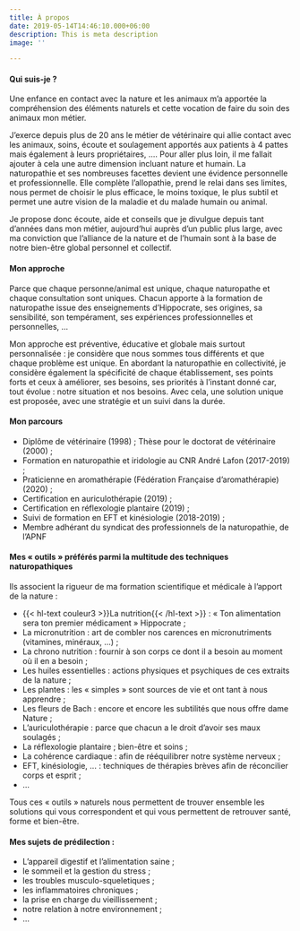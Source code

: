 ```yaml
---
title: À propos
date: 2019-05-14T14:46:10.000+06:00
description: This is meta description
image: ''

---
```

#### Qui suis-je ?

Une enfance en contact avec la nature et les animaux m’a apportée la compréhension des éléments naturels et cette vocation de faire du soin des animaux mon métier.

J’exerce depuis plus de 20 ans le métier de vétérinaire qui allie contact avec les animaux, soins, écoute et soulagement apportés aux patients à 4 pattes mais également à leurs propriétaires, .... Pour aller plus loin, il me fallait ajouter à cela une autre dimension incluant nature et humain. La naturopathie et ses nombreuses facettes devient une évidence personnelle et professionnelle. Elle complète l’allopathie, prend le relai dans ses limites, nous permet de choisir le plus efficace, le moins toxique, le plus subtil et permet une autre vision de la maladie et du malade humain ou animal.

Je propose donc écoute, aide et conseils que je divulgue depuis tant d’années dans mon métier, aujourd‘hui auprès d’un public plus large, avec ma conviction que l’alliance de la nature et de l’humain sont à la base de notre bien-être global personnel et collectif.

#### Mon approche

Parce que chaque personne/animal est unique, chaque naturopathe et chaque consultation sont uniques. Chacun apporte à la formation de naturopathe issue des enseignements d’Hippocrate, ses origines, sa sensibilité, son tempérament, ses expériences professionnelles et personnelles, ...

Mon approche est préventive, éducative et globale mais surtout personnalisée : je considère que nous sommes tous différents et que chaque problème est unique. En abordant la naturopathie en collectivité, je considère également la spécificité de chaque établissement, ses points forts et ceux à améliorer, ses besoins, ses priorités à l’instant donné car, tout évolue : notre situation et nos besoins. Avec cela, une solution unique est proposée, avec une stratégie et un suivi dans la durée.

#### Mon parcours

* Diplôme de vétérinaire (1998) ; Thèse pour le doctorat de vétérinaire (2000) ;
* Formation en naturopathie et iridologie au CNR André Lafon (2017-2019) ;
* Praticienne en aromathérapie (Fédération Française d’aromathérapie) (2020) ;
* Certification en auriculothérapie (2019) ;
* Certification en réflexologie plantaire (2019) ;
* Suivi de formation en EFT et kinésiologie (2018-2019) ;
* Membre adhérant du syndicat des professionnels de la naturopathie, de l’APNF

#### Mes « outils » préférés parmi la multitude des techniques naturopathiques

Ils associent la rigueur de ma formation scientifique et médicale à l’apport de la nature :

* {{< hl-text couleur3 >}}La nutrition{{< /hl-text >}} : « Ton alimentation sera ton premier médicament » Hippocrate ;
* La micronutrition : art de combler nos carences en micronutriments (vitamines, minéraux, ...) ;
* La chrono nutrition : fournir à son corps ce dont il a besoin au moment où il en a besoin ;
* Les huiles essentielles : actions physiques et psychiques de ces extraits de la nature ;
* Les plantes : les « simples » sont sources de vie et ont tant à nous apprendre ;
* Les fleurs de Bach : encore et encore les subtilités que nous offre dame Nature ;
* L’auriculothérapie : parce que chacun a le droit d’avoir ses maux soulagés ;
* La réflexologie plantaire ; bien-être et soins ;
* La cohérence cardiaque : afin de rééquilibrer notre système nerveux ;
* EFT, kinésiologie, ... : techniques de thérapies brèves afin de réconcilier corps et esprit ;
* ...

Tous ces « outils » naturels nous permettent de trouver ensemble les solutions qui vous correspondent et qui vous permettent de retrouver santé, forme et bien-être.

#### Mes sujets de prédilection :

* L’appareil digestif et l’alimentation saine ;
* le sommeil et la gestion du stress ;
* les troubles musculo-squeletiques ;
* les inflammatoires chroniques ;
* la prise en charge du vieillissement ;
* notre relation à notre environnement ;
* ...